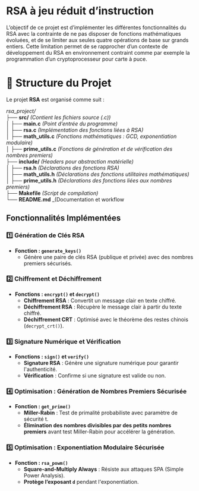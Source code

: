 # RSA à jeu réduit d’instruction

L’objectif de ce projet est d’implémenter les différentes fonctionnalités du RSA avec la contrainte de ne pas disposer de fonctions
mathématiques évoluées, et de se limiter aux seules quatre opérations de base sur grands entiers.
Cette limitation permet de se rapprocher d’un contexte de développement du RSA en environnement contraint comme par exemple la
programmation d’un cryptoprocesseur pour carte à puce.

# 📁 Structure du Projet

Le projet **RSA** est organisé comme suit :

_rsa_project/_  
├── **src/** _(Contient les fichiers source (.c))_  
│   ├── **main.c** _(Point d’entrée du programme)_  
│   ├── **rsa.c** _(Implémentation des fonctions liées à RSA)_  
│   ├── **math_utils.c** _(Fonctions mathématiques : GCD, exponentiation modulaire)_  
│   ├── **prime_utils.c** _(Fonctions de génération et de vérification des nombres premiers)_  
├── **include/** _(Headers pour abstraction matérielle)_  
│   ├── **rsa.h** _(Déclarations des fonctions RSA)_  
│   ├── **math_utils.h** _(Déclarations des fonctions utilitaires mathématiques)_  
│   ├── **prime_utils.h** _(Déclarations des fonctions liées aux nombres premiers)_  
├── **Makefile** _(Script de compilation)_  
└── **README.md** _(Documentation et workflow



## Fonctionnalités Implémentées

### 1️⃣ Génération de Clés RSA

- **Fonction : `generate_keys()`**
  - Génère une paire de clés RSA (publique et privée) avec des nombres premiers sécurisés.

### 2️⃣ Chiffrement et Déchiffrement

- **Fonctions : `encrypt()` et `decrypt()`**
  - **Chiffrement RSA** : Convertit un message clair en texte chiffré.
  - **Déchiffrement RSA** : Récupère le message clair à partir du texte chiffré.
  - **Déchiffrement CRT** : Optimisé avec le théorème des restes chinois (`decrypt_crt()`).

### 3️⃣ Signature Numérique et Vérification

- **Fonctions : `sign()` et `verify()`**
  - **Signature RSA** : Génère une signature numérique pour garantir l'authenticité.
  - **Vérification** : Confirme si une signature est valide ou non.

### 4️⃣ Optimisation : Génération de Nombres Premiers Sécurisée

- **Fonction : `get_prime()`**
  - **Miller-Rabin** : Test de primalité probabiliste avec paramètre de sécurité t.
  - **Élimination des nombres divisibles par des petits nombres premiers** avant test Miller-Rabin pour accélérer la génération.

### 5️⃣ Optimisation : Exponentiation Modulaire Sécurisée

- **Fonction : `rsa_powm()`**
  - **Square-and-Multiply Always** : Résiste aux attaques SPA (Simple Power Analysis).
  - **Protège l’exposant `d`** pendant l'exponentiation.
